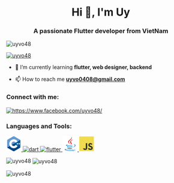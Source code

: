 <h1 align="center">Hi 👋, I'm Uy</h1>
<h3 align="center">A passionate Flutter developer from VietNam</h3>

<p align="left"> <img src="https://komarev.com/ghpvc/?username=uyvo48&label=Profile%20views&color=ff5b24&style=flat" alt="uyvo48" /> </p>

<p align="left"> <a href="https://github.com/ryo-ma/github-profile-trophy"><img src="https://github-profile-trophy.vercel.app/?username=uyvo48" alt="uyvo48" /></a> </p>

- 🌱 I’m currently learning **flutter, web designer, backend**

- 📫 How to reach me **uyvo0408@gmail.com**

<h3 align="left">Connect with me:</h3>
<p align="left">
<a href="https://fb.com/https://www.facebook.com/uyvo48/" target="blank"><img align="center" src="https://raw.githubusercontent.com/rahuldkjain/github-profile-readme-generator/master/src/images/icons/Social/facebook.svg" alt="https://www.facebook.com/uyvo48/" height="30" width="40" /></a>
</p>

<h3 align="left">Languages and Tools:</h3>
<p align="left"> <a href="https://www.w3schools.com/cpp/" target="_blank" rel="noreferrer"> <img src="https://raw.githubusercontent.com/devicons/devicon/master/icons/cplusplus/cplusplus-original.svg" alt="cplusplus" width="40" height="40"/> </a> <a href="https://dart.dev" target="_blank" rel="noreferrer"> <img src="https://www.vectorlogo.zone/logos/dartlang/dartlang-icon.svg" alt="dart" width="40" height="40"/> </a> <a href="https://flutter.dev" target="_blank" rel="noreferrer"> <img src="https://www.vectorlogo.zone/logos/flutterio/flutterio-icon.svg" alt="flutter" width="40" height="40"/> </a> <a href="https://www.java.com" target="_blank" rel="noreferrer"> <img src="https://raw.githubusercontent.com/devicons/devicon/master/icons/java/java-original.svg" alt="java" width="40" height="40"/> </a> <a href="https://developer.mozilla.org/en-US/docs/Web/JavaScript" target="_blank" rel="noreferrer"> <img src="https://raw.githubusercontent.com/devicons/devicon/master/icons/javascript/javascript-original.svg" alt="javascript" width="40" height="40"/> </a> </p>

<p><img align="left" src="https://github-readme-stats.vercel.app/api/top-langs?username=uyvo48&show_icons=true&locale=en&layout=compact" alt="uyvo48" /></p>

<p>&nbsp;<img align="center" src="https://github-readme-stats.vercel.app/api?username=uyvo48&show_icons=true&locale=en" alt="uyvo48" /></p>

<p><img align="center" src="https://github-readme-streak-stats.herokuapp.com/?user=uyvo48&" alt="uyvo48" /></p>
